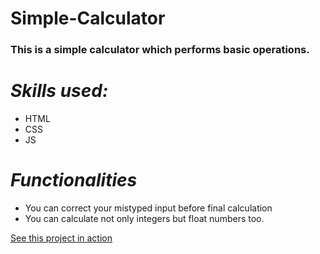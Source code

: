 # Simple-Calculator
### This is a simple calculator which performs basic operations.
# *Skills used:*
* HTML
* CSS
* JS
# *Functionalities*
* You can correct your mistyped input before final calculation
* You can calculate not only integers but float numbers too.

[See this project in action](https://trapq3du-simple-calculator.netlify.app/ "Simple Calculator")
